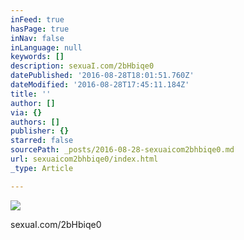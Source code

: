 ```yaml
---
inFeed: true
hasPage: true
inNav: false
inLanguage: null
keywords: []
description: sexuaI.com/2bHbiqe0
datePublished: '2016-08-28T18:01:51.760Z'
dateModified: '2016-08-28T17:45:11.184Z'
title: ''
author: []
via: {}
authors: []
publisher: {}
starred: false
sourcePath: _posts/2016-08-28-sexuaicom2bhbiqe0.md
url: sexuaicom2bhbiqe0/index.html
_type: Article

---
```

![](https://the-grid-user-content.s3-us-west-2.amazonaws.com/5b49a8ac-052e-418b-a2ad-db55be6b5b4a.jpg)

sexuaI.com/2bHbiqe0